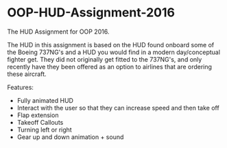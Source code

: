 # OOP-HUD-Assignment-2016
The HUD Assignment for OOP 2016.

The HUD in this assignment is based on the HUD found onboard some of the Boeing 737NG's and a HUD you would find in a modern day/conceptual fighter get. They did not originally get fitted to the 737NG's, and only recently have they been offered as an option to airlines that are ordering these aircraft.

Features:
- Fully animated HUD
- Interact with the user so that they can increase speed and then take off
- Flap extension
- Takeoff Callouts
- Turning left or right
- Gear up and down animation + sound
